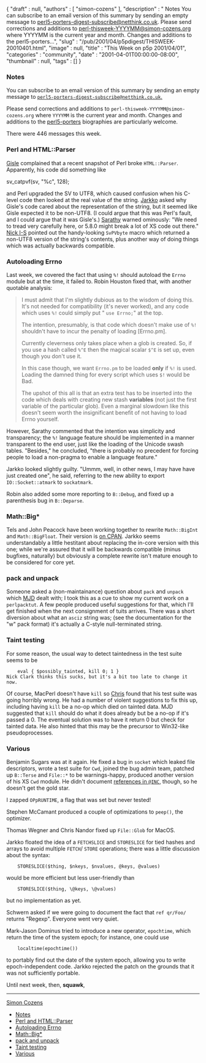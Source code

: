 {
   "draft" : null,
   "authors" : [
      "simon-cozens"
   ],
   "description" : " Notes You can subscribe to an email version of this summary by sending an empty message to perl5-porters-digest-subscribe@netthink.co.uk. Please send corrections and additions to perl-thisweek-YYYYMM@simon-cozens.org where YYYYMM is the current year and month. Changes and additions to the perl5-porters...",
   "slug" : "/pub/2001/04/p5pdigest/THISWEEK-20010401.html",
   "image" : null,
   "title" : "This Week on p5p 2001/04/01",
   "categories" : "community",
   "date" : "2001-04-01T00:00:00-08:00",
   "thumbnail" : null,
   "tags" : []
}



### <span id="Notes">Notes</span>

You can subscribe to an email version of this summary by sending an empty message to [`perl5-porters-digest-subscribe@netthink.co.uk`.](mailto:perl5-porters-digest-subscribe@netthink.co.uk)

Please send corrections and additions to `perl-thisweek-YYYYMM@simon-cozens.org` where `YYYYMM` is the current year and month. Changes and additions to the [perl5-porters](http://simon-cozens.org/writings/whos-who.html) biographies are particularly welcome.

There were 446 messages this week.

### <span id="Perl_and_HTMLParser">Perl and HTML::Parser</span>

[Gisle](http://simon-cozens.org/writings/whos-who.html#AAS) complained that a recent snapshot of Perl broke `HTML::Parser`. Apparently, his code did something like

sv\_catpvf(sv, "%c", 128);

and Perl upgraded the SV to UTF8, which caused confusion when his C-level code then looked at the real value of the string. [Jarkko](http://simon-cozens.org/writings/whos-who.html#HIETANIEMI) asked why Gisle's code cared about the representation of the string, but it seemed like Gisle expected it to be non-UTF8. (I could argue that this was Perl's fault, and I could argue that it was Gisle's.) [Sarathy](http://simon-cozens.org/writings/whos-who.html#GURUSAMY) warned ominously: "We need to tread very carefully here, or 5.8.0 might break a lot of XS code out there." [Nick I-S](http://simon-cozens.org/writings/whos-who.html#ING-SIMMONS) pointed out the handy-looking `SvPVbyte` macro which returned a non-UTF8 version of the string's contents, plus another way of doing things which was actually backwards compatible.

### <span id="Autoloading_Errno">Autoloading Errno</span>

Last week, we covered the fact that using `%!` should autoload the `Errno` module but at the time, it failed to. Robin Houston fixed that, with another quotable analysis:

> I must admit that I'm slightly dubious as to the wisdom of doing this. It's not needed for compatibility (it's never worked), and any code which uses `%!` could simply put " `use Errno;`" at the top.
>
> The intention, presumably, is that code which doesn't make use of `%!` shouldn't have to incur the penalty of loading \[Errno.pm\].
>
> Currently cleverness only takes place when a glob is created. So, if you use a hash called `%^E` then the magical scalar `$^E` is set up, even though you don't use it.
>
> In this case though, we want `Errno.pm` to be loaded **only** if `%!` is used. Loading the damned thing for every script which uses `$!` would be Bad.
>
> The upshot of this all is that an extra test has to be inserted into the code which deals with creating new stash **variables** (not just the first variable of the particular glob). Even a marginal slowdown like this doesn't seem worth the insignificant benefit of not having to load Errno yourself.

However, Sarathy commented that the intention was simplicity and transparency; the `%!` language feature should be implemented in a manner transparent to the end user, just like the loading of the Unicode swash tables. "Besides," he concluded, "there is probably no precedent for forcing people to load a non-pragma to enable a language feature."

Jarkko looked slightly guilty. "Ummm, well, in other news, I may have have just created one", he said, referring to the new ability to export `IO::Socket::atmark` to `sockatmark`.

Robin also added some more reporting to `B::Debug`, and fixed up a parenthesis bug in `B::Deparse`.

### <span id="MathBig">Math::Big\*</span>

Tels and John Peacock have been working together to rewrite `Math::BigInt` and `Math::BigFloat`. Their version is [on CPAN](http://www.cpan.org/authors/id/T/TE/TELS/). Jarkko seems understandably a little hestitant about replacing the in-core version with this one; while we're assured that it will be backwards compatible (minus bugfixes, naturally) but obviously a complete rewrite isn't mature enough to be considered for core yet.

### <span id="pack_and_unpack">pack and unpack</span>

Someone asked a (non-maintainance) question about `pack` and `unpack` which [MJD](http://simon-cozens.org/writings/whos-who.html#DOMINUS) dealt with; I took this as a cue to show my current work on a `perlpacktut`. A few people produced useful suggestions for that, which I'll get finished when the next consignment of tuits arrives. There was a short diversion about what an `asciz` string was; (see the documentation for the "w" pack format) it's actually a C-style null-terminated string.

### <span id="Taint_testing">Taint testing</span>

For some reason, the usual way to detect taintedness in the test suite seems to be

        eval { $possibly_tainted, kill 0; 1 }
    Nick Clark thinks this sucks, but it's a bit too late to change it now.

Of course, MacPerl doesn't have `kill` so [Chris](http://simon-cozens.org/writings/whos-who.html#NANDOR) found that his test suite was going horribly wrong. He had a number of violent suggestions to fix this up, including having `kill` be a no-op which died on tainted data. MJD suggested that `kill` should do what it does already but be a no-op if it's passed a 0. The eventual solution was to have it return 0 but check for tainted data. He also hinted that this may be the precursor to Win32-like pseudoprocesses.

### <span id="Various">Various</span>

Benjamin Sugars was at it again. He fixed a bug in `socket` which leaked file descriptors, wrote a test suite for `Cwd`, joined the bug admin team, patched up `B::Terse` and `File::*` to be warnings-happy, produced another version of his XS `Cwd` module. He didn't document [references in `@INC`](http://www.xray.mpe.mpg.de/mailing-lists/perl5-porters/2001-02/msg01780.html), though, so he doesn't get the gold star.

I zapped `OPpRUNTIME`, a flag that was set but never tested!

Stephen McCamant produced a couple of optimizations to `peep()`, the optimizer.

Thomas Wegner and Chris Nandor fixed up `File::Glob` for MacOS.

Jarkko floated the idea of a `FETCHSLICE` and `STORESLICE` for tied hashes and arrays to avoid multiple `FETCH`/ `STORE` operations; there was a little discussion about the syntax:

        STORESLICE($thing, $nkeys, $nvalues, @keys, @values)

would be more efficient but less user-friendly than

        STORESLICE($thing, \@keys, \@values)

but no implementation as yet.

Schwern asked if we were going to document the fact that `ref qr/Foo/` returns "Regexp". Everyone went very quiet.

Mark-Jason Dominus tried to introduce a new operator, `epochtime`, which return the time of the system epoch; for instance, one could use

        localtime(epochtime())

to portably find out the date of the system epoch, allowing you to write epoch-independent code. Jarkko rejected the patch on the grounds that it was not sufficiently portable.

Until next week, then, **squawk**,

------------------------------------------------------------------------

[Simon Cozens](mailto:simon@brecon.co.uk)
-   [Notes](#Notes)
-   [Perl and HTML::Parser](#Perl_and_HTMLParser)
-   [Autoloading Errno](#Autoloading_Errno)
-   [Math::Big\*](#MathBig)
-   [pack and unpack](#pack_and_unpack)
-   [Taint testing](#Taint_testing)
-   [Various](#Various)

